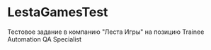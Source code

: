 # LestaGamesTest
Тестовое задание в компанию "Леста Игры" на позицию Trainee Automation QA Specialist
